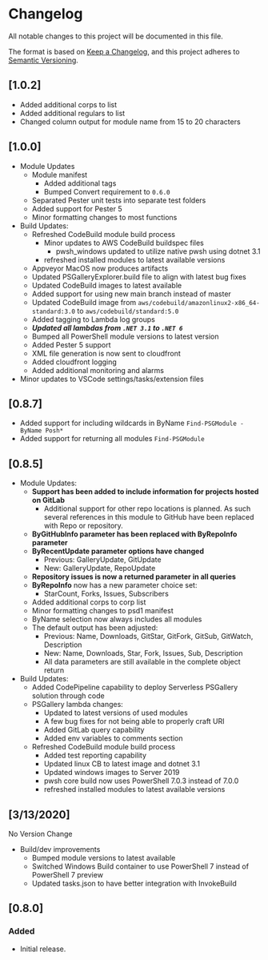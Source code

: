 # Changelog

All notable changes to this project will be documented in this file.

The format is based on [Keep a Changelog](https://keepachangelog.com/en/1.0.0/),
and this project adheres to [Semantic Versioning](https://semver.org/spec/v2.0.0.html).

## [1.0.2]

- Added additional corps to list
- Added additional regulars to list
- Changed column output for module name from 15 to 20 characters

## [1.0.0]

- Module Updates
  - Module manifest
    - Added additional tags
    - Bumped Convert requirement to ```0.6.0```
  - Separated Pester unit tests into separate test folders
  - Added support for Pester 5
  - Minor formatting changes to most functions
- Build Updates:
  - Refreshed CodeBuild module build process
    - Minor updates to AWS CodeBuild buildspec files
      - pwsh_windows updated to utilize native pwsh using dotnet 3.1
    - refreshed installed modules to latest available versions
  - Appveyor MacOS now produces artifacts
  - Updated PSGalleryExplorer.build file to align with latest bug fixes
  - Updated CodeBuild images to latest available
  - Added support for using new main branch instead of master
  - Updated CodeBuild image from ```aws/codebuild/amazonlinux2-x86_64-standard:3.0``` to ```aws/codebuild/standard:5.0```
  - Added tagging to Lambda log groups
  - ***Updated all lambdas from ```.NET 3.1``` to ```.NET 6```***
  - Bumped all PowerShell module versions to latest version
  - Added Pester 5 support
  - XML file generation is now sent to cloudfront
  - Added cloudfront logging
  - Added additional monitoring and alarms
- Minor updates to VSCode settings/tasks/extension files

## [0.8.7]

- Added support for including wildcards in ByName ```Find-PSGModule -ByName Posh*```
- Added support for returning all modules ```Find-PSGModule```

## [0.8.5]

- Module Updates:
  - **Support has been added to include information for projects hosted on GitLab**
    - Additional support for other repo locations is planned. As such several references in this module to GitHub have been replaced with Repo or repository.
  - **ByGitHubInfo parameter has been replaced with ByRepoInfo parameter**
  - **ByRecentUpdate parameter options have changed**
    - Previous: GalleryUpdate, GitUpdate
    - New: GalleryUpdate, RepoUpdate
  - **Repository issues is now a returned parameter in all queries**
  - **ByRepoInfo** now has a new parameter choice set:
    - StarCount, Forks, Issues, Subscribers
  - Added additional corps to corp list
  - Minor formatting changes to psd1 manifest
  - ByName selection now always includes all modules
  - The default output has been adjusted:
    - Previous: Name, Downloads, GitStar, GitFork, GitSub, GitWatch, Description
    - New: Name, Downloads, Star, Fork, Issues, Sub, Description
    - All data parameters are still available in the complete object return
- Build Updates:
  - Added CodePipeline capability to deploy Serverless PSGallery solution through code
  - PSGallery lambda changes:
    - Updated to latest versions of used modules
    - A few bug fixes for not being able to properly craft URI
    - Added GitLab query capability
    - Added env variables to comments section
  - Refreshed CodeBuild module build process
    - Added test reporting capability
    - Updated linux CB to latest image and dotnet 3.1
    - Updated windows images to Server 2019
    - pwsh core build now uses PowerShell 7.0.3 instead of 7.0.0
    - refreshed installed modules to latest available versions

## [3/13/2020]

No Version Change

- Build/dev improvements
  - Bumped module versions to latest available
  - Switched Windows Build container to use PowerShell 7 instead of PowerShell 7 preview
  - Updated tasks.json to have better integration with InvokeBuild

## [0.8.0]

### Added

- Initial release.
